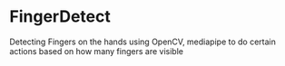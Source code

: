 # FingerDetect
Detecting Fingers on the hands using OpenCV, mediapipe to do certain actions based on how many fingers are visible
